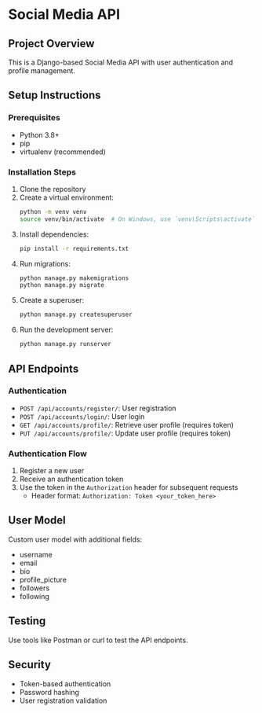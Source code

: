 # Social Media API

## Project Overview
This is a Django-based Social Media API with user authentication and profile management.

## Setup Instructions

### Prerequisites
- Python 3.8+
- pip
- virtualenv (recommended)

### Installation Steps
1. Clone the repository
2. Create a virtual environment:
   ```bash
   python -m venv venv
   source venv/bin/activate  # On Windows, use `venv\Scripts\activate`
   ```
3. Install dependencies:
   ```bash
   pip install -r requirements.txt
   ```
4. Run migrations:
   ```bash
   python manage.py makemigrations
   python manage.py migrate
   ```
5. Create a superuser:
   ```bash
   python manage.py createsuperuser
   ```
6. Run the development server:
   ```bash
   python manage.py runserver
   ```

## API Endpoints

### Authentication
- `POST /api/accounts/register/`: User registration
- `POST /api/accounts/login/`: User login
- `GET /api/accounts/profile/`: Retrieve user profile (requires token)
- `PUT /api/accounts/profile/`: Update user profile (requires token)

### Authentication Flow
1. Register a new user
2. Receive an authentication token
3. Use the token in the `Authorization` header for subsequent requests
   - Header format: `Authorization: Token <your_token_here>`

## User Model
Custom user model with additional fields:
- username
- email
- bio
- profile_picture
- followers
- following

## Testing
Use tools like Postman or curl to test the API endpoints.

## Security
- Token-based authentication
- Password hashing
- User registration validation
